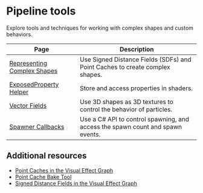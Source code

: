 # Pipeline tools

Explore tools and techniques for working with complex shapes and custom behaviors.

| **Page** | **Description** |
| --- | --- |
| [Representing Complex Shapes](representing-complex-shapes.md) | Use Signed Distance Fields (SDFs) and Point Caches to create complex shapes. |
| [ExposedProperty Helper](ExposedPropertyHelper.md) | Store and access properties in shaders. |
| [Vector Fields](VectorFields.md) | Use 3D shapes as 3D textures to control the behavior of particles. |
| [Spawner Callbacks](SpawnerCallbacks.md) | Use a C# API to control spawning, and access the spawn count and spawn events. |

## Additional resources
- [Point Caches in the Visual Effect Graph](point-cache-in-vfx-graph.md)
- [Point Cache Bake Tool](point-cache-bake-tool.md)
- [Signed Distance Fields in the Visual Effect Graph](sdf-in-vfx-graph.md)


